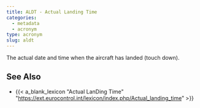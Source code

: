 ```yaml
---
title: ALDT - Actual Landing Time
categories:
  - metadata
  - acronym
type: acronym
slug: aldt
---
```


The actual date and time when the aircraft has landed (touch down).

## See Also

* {{< a_blank_lexicon "Actual LanDing Time" "https://ext.eurocontrol.int/lexicon/index.php/Actual_landing_time" >}}
